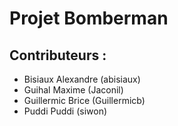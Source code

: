 # Projet Bomberman

## Contributeurs :

* Bisiaux Alexandre (abisiaux)
* Guihal Maxime (Jaconil)
* Guillermic Brice (Guillermicb)
* Puddi Puddi (siwon)